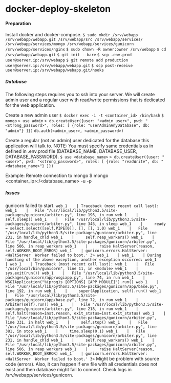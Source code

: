 # docker-deploy-skeleton

#### Preparation
Install docker and docker-compose.
`$ sudo mkdir /srv/webapp /srv/webapp/webapp.git /srv/webapp/src /srv/webapp/services/ /srv/webapp/services/mongo /srv/webapp/services/gunicorn /srv/webapp/services/nginx`
`$ sudo chown -R owner:owner /srv/webapp`
`$ cd /srv/webapp/webapp.git`
`$ git init --bare`
`$ scp .env.prod user@server.ip:/srv/webapp`
`$ git remote add production user@server.ip:/srv/webapp/webapp.git`
`$ scp post-receive user@server.ip:/srv/webapp/webapp.git/hooks`

##### Database
The following steps requires you to ssh into your server.
We will create admin user and a regular user with read/write permissions that is dedicated for the web application.

Create a new admin user
`$ docker exec -i -t <container_id> /bin/bash`
`$ mongo`
`> use admin`
`> db.createUser({user: "<admin_user>", pwd: "<strong_password>", roles: [ {role: "userAdminAnyDatabase", db: "admin"} ]})`
`db.auth(<admin_user>, <admin_password>)`

Create a regular (not an admin) user dedicated for the database this application will talk to.
NOTE: You must specify same credentials as in defined in .env.prod file (DATABASE_NAME, DATABASE_USER, DATABASE_PASSWORD).
`$ use <database_name>`
`> db.createUser({user: "<user>", pwd: "<strong_password>", roles: [ {role: "readWrite", db: "<database_name>"} ]})`

Example: Remote connection to mongo
$ mongo <container_ip>:<port>/<database_name> -u <username> -p <password>

##### Issues
gunicorn failed to start.
`
web_1    | Traceback (most recent call last):
web_1    |   File "/usr/local/lib/python3.5/site-packages/gunicorn/arbiter.py", line 196, in run
web_1    |     self.sleep()
web_1    |   File "/usr/local/lib/python3.5/site-packages/gunicorn/arbiter.py", line 346, in sleep
web_1    |     ready = select.select([self.PIPE[0]], [], [], 1.0)
web_1    |   File "/usr/local/lib/python3.5/site-packages/gunicorn/arbiter.py", line 231, in handle_chld
web_1    |     self.reap_workers()
web_1    |   File "/usr/local/lib/python3.5/site-packages/gunicorn/arbiter.py", line 506, in reap_workers
web_1    |     raise HaltServer(reason, self.WORKER_BOOT_ERROR)
web_1    | gunicorn.errors.HaltServer: <HaltServer 'Worker failed to boot.' 3>
web_1    |
web_1    | During handling of the above exception, another exception occurred:
web_1    |
web_1    | Traceback (most recent call last):
web_1    |   File "/usr/local/bin/gunicorn", line 11, in <module>
web_1    |     sys.exit(run())
web_1    |   File "/usr/local/lib/python3.5/site-packages/gunicorn/app/wsgiapp.py", line 74, in run
web_1    |     WSGIApplication("%(prog)s [OPTIONS] [APP_MODULE]").run()
web_1    |   File "/usr/local/lib/python3.5/site-packages/gunicorn/app/base.py", line 192, in run
web_1    |     super(Application, self).run()
web_1    |   File "/usr/local/lib/python3.5/site-packages/gunicorn/app/base.py", line 72, in run
web_1    |     Arbiter(self).run()
web_1    |   File "/usr/local/lib/python3.5/site-packages/gunicorn/arbiter.py", line 218, in run
web_1    |     self.halt(reason=inst.reason, exit_status=inst.exit_status)
web_1    |   File "/usr/local/lib/python3.5/site-packages/gunicorn/arbiter.py", line 331, in halt
web_1    |     self.stop()
web_1    |   File "/usr/local/lib/python3.5/site-packages/gunicorn/arbiter.py", line 381, in stop
web_1    |     time.sleep(0.1)
web_1    |   File "/usr/local/lib/python3.5/site-packages/gunicorn/arbiter.py", line 231, in handle_chld
web_1    |     self.reap_workers()
web_1    |   File "/usr/local/lib/python3.5/site-packages/gunicorn/arbiter.py", line 506, in reap_workers
web_1    |     raise HaltServer(reason, self.WORKER_BOOT_ERROR)
web_1    | gunicorn.errors.HaltServer: <HaltServer 'Worker failed to boot.' 3>
`
Might be problem with source code (errors).
Also, it can happen if env file with all credentials does not exist and then database might
fail to connect.
Check logs in /srv/webapp/services/gunicorn.